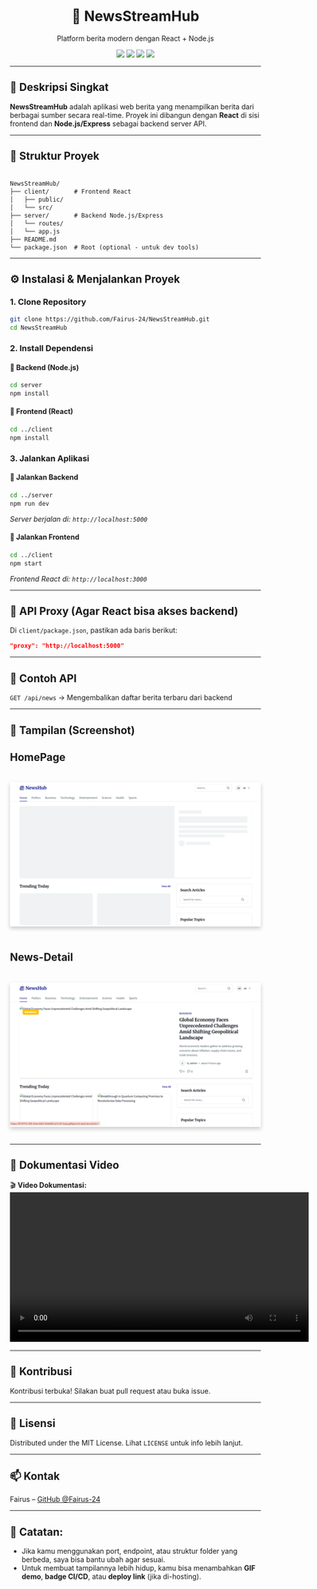 
<h1 align="center">📰 NewsStreamHub</h1>
<p align="center">
  Platform berita modern dengan React + Node.js
</p>

<p align="center">
  <img src="https://img.shields.io/badge/React-18.2.0-blue?style=flat-square&logo=react" />
  <img src="https://img.shields.io/badge/Node.js-18.x-green?style=flat-square&logo=node.js" />
  <img src="https://img.shields.io/badge/Express.js-4.x-lightgrey?style=flat-square&logo=express" />
  <img src="https://img.shields.io/badge/license-MIT-blue.svg?style=flat-square" />
</p>

---

## 🚀 Deskripsi Singkat

**NewsStreamHub** adalah aplikasi web berita yang menampilkan berita dari berbagai sumber secara real-time. Proyek ini dibangun dengan **React** di sisi frontend dan **Node.js/Express** sebagai backend server API.

---

## 📂 Struktur Proyek

```

NewsStreamHub/
├── client/       # Frontend React
│   ├── public/
│   └── src/
├── server/       # Backend Node.js/Express
│   └── routes/
│   └── app.js
├── README.md
└── package.json  # Root (optional - untuk dev tools)

````

---

## ⚙️ Instalasi & Menjalankan Proyek

### 1. Clone Repository
```bash
git clone https://github.com/Fairus-24/NewsStreamHub.git
cd NewsStreamHub
````

### 2. Install Dependensi

#### 🔹 Backend (Node.js)

```bash
cd server
npm install
```

#### 🔹 Frontend (React)

```bash
cd ../client
npm install
```

### 3. Jalankan Aplikasi

#### 🔹 Jalankan Backend

```bash
cd ../server
npm run dev
```

*Server berjalan di: `http://localhost:5000`*

#### 🔹 Jalankan Frontend

```bash
cd ../client
npm start
```

*Frontend React di: `http://localhost:3000`*

---

## 🔄 API Proxy (Agar React bisa akses backend)

Di `client/package.json`, pastikan ada baris berikut:

```json
"proxy": "http://localhost:5000"
```

---

## 🧪 Contoh API

`GET /api/news`
→ Mengembalikan daftar berita terbaru dari backend

---

## 📸 Tampilan (Screenshot)

## **HomePage** <br>
<figure style="margin: 20px 0; box-shadow: 0 4px 8px rgba(0,0,0,0.2); display: inline-block;">
  <img src="./assets/homepage.png" alt="Tampilan Homepage" width="600"/>
</figure>

## **News-Detail** <br>
<figure style="margin: 20px 0; box-shadow: 0 4px 8px rgba(0,0,0,0.2); display: inline-block;">
  <img src="./assets/news-detail.png" alt="Detail Berita" width="600"/>
</figure>

---

## 📸 Dokumentasi Video

🎬 **Video Dokumentasi:**
<video width="600" controls>
  <source src="./assets/demo.mp4" type="video/mp4">
  Your browser does not support the video tag. <br>
  Go to ===> (https://drive.google.com/file/d/1ogk7dbrKd7RasTKFXsVER20lBFUGblnL/view?usp=sharing)
</video>

---

## 🙌 Kontribusi

Kontribusi terbuka! Silakan buat pull request atau buka issue.

---

## 📄 Lisensi

Distributed under the MIT License.
Lihat `LICENSE` untuk info lebih lanjut.

---

## 📫 Kontak

Fairus – [GitHub @Fairus-24](https://github.com/Fairus-24)

---

## 🔧 Catatan:
- Jika kamu menggunakan port, endpoint, atau struktur folder yang berbeda, saya bisa bantu ubah agar sesuai.
- Untuk membuat tampilannya lebih hidup, kamu bisa menambahkan **GIF demo**, **badge CI/CD**, atau **deploy link** (jika di-hosting).

```
